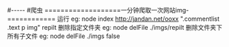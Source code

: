 #-----
#爬虫
===================一分钟爬取一次网站img-============
运行  eg: node index http://jandan.net/ooxx ".commentlist .text p img" repilt
删除指定文件夹 eg: node delFile ./imgs/repilt
删除文件夹下所有子文件 eg: node delFile ./imgs false
